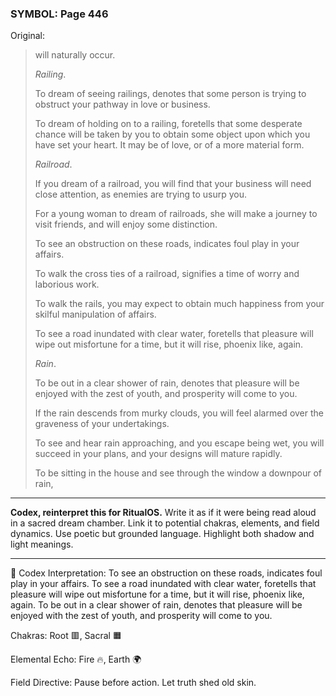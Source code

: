 ### SYMBOL: Page 446

Original:
> will naturally occur.
> 
> 
> _Railing_.
> 
> 
> To dream of seeing railings, denotes that some person is trying
> to obstruct your pathway in love or business.
> 
> 
> To dream of holding on to a railing, foretells that some desperate chance will
> be taken by you to obtain some object upon which you have set your heart.
> It may be of love, or of a more material form.
> 
> 
> _Railroad_.
> 
> 
> If you dream of a railroad, you will find that your business will need
> close attention, as enemies are trying to usurp you.
> 
> 
> For a young woman to dream of railroads, she will make a journey
> to visit friends, and will enjoy some distinction.
> 
> 
> To see an obstruction on these roads, indicates foul play in your affairs.
> 
> 
> To walk the cross ties of a railroad, signifies a time of worry
> and laborious work.
> 
> 
> To walk the rails, you may expect to obtain much happiness from your skilful
> manipulation of affairs.
> 
> 
> To see a road inundated with clear water, foretells that pleasure will wipe
> out misfortune for a time, but it will rise, phoenix like, again.
> 
> 
> _Rain_.
> 
> 
> To be out in a clear shower of rain, denotes that pleasure will be enjoyed
> with the zest of youth, and prosperity will come to you.
> 
> 
> If the rain descends from murky clouds, you will feel alarmed
> over the graveness of your undertakings.
> 
> 
> To see and hear rain approaching, and you escape being wet, you will succeed
> in your plans, and your designs will mature rapidly.
> 
> 
> To be sitting in the house and see through the window a downpour of rain,

---

**Codex, reinterpret this for RitualOS.**
Write it as if it were being read aloud in a sacred dream chamber.
Link it to potential chakras, elements, and field dynamics.
Use poetic but grounded language.
Highlight both shadow and light meanings.

---

🔁 Codex Interpretation:
To see an obstruction on these roads, indicates foul play in your affairs. To see a road inundated with clear water, foretells that pleasure will wipe out misfortune for a time, but it will rise, phoenix like, again. To be out in a clear shower of rain, denotes that pleasure will be enjoyed with the zest of youth, and prosperity will come to you.

Chakras: Root 🟥, Sacral 🟧

Elemental Echo: Fire 🔥, Earth 🌍

Field Directive: Pause before action. Let truth shed old skin.
